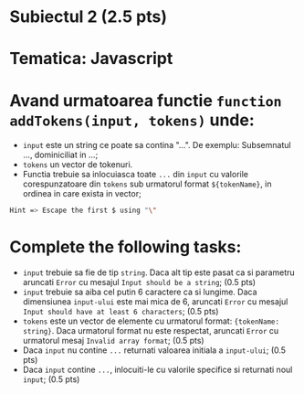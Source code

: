 # Subiectul 2 (2.5 pts)
# Tematica: Javascript

# Avand urmatoarea functie `function addTokens(input, tokens)` unde:
- `input` este un string ce poate sa contina "...". De exemplu: Subsemnatul ..., dominiciliat in ...;
- `tokens` un vector de tokenuri.
- Functia trebuie sa inlocuiasca toate `...` din `input` cu valorile corespunzatoare din `tokens` sub urmatorul format `${tokenName}`, in ordinea in care exista in vector;

```sh
Hint => Escape the first $ using "\"
```

# Complete the following tasks:

- `input` trebuie sa fie de tip `string`. Daca alt tip este pasat ca si parametru aruncati `Error` cu mesajul `Input should be a string`; (0.5 pts)
- `input` trebuie sa aiba cel putin 6 caractere ca si lungime. Daca dimensiunea `input-ului` este mai mica de 6, aruncati `Error` cu mesajul `Input should have at least 6 characters`; (0.5 pts)
- `tokens` este un vector de elemente cu urmatorul format: `{tokenName: string}`. Daca urmatorul format nu este respectat, aruncati `Error` cu urmatorul mesaj `Invalid array format`; (0.5 pts)
- Daca `input` nu contine `...` returnati valoarea initiala a `input-ului`; (0.5 pts)
- Daca `input` contine `...`, inlocuiti-le cu valorile specifice si returnati noul `input`; (0.5 pts)
